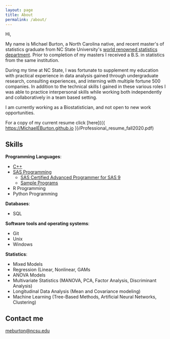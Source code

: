 ```yaml
---
layout: page
title: About
permalink: /about/
---
```


Hi, 

My name is Michael Burton, a North Carolina native, and recent master's of statistics graduate from NC State University's [world renowned statistics department](https://statistics.sciences.ncsu.edu/know-us/rankings-awards-stats/). Prior to completion of my masters I received a B.S. in statistics from the same institution.

During my time at NC State, I was fortunate to supplement my education with practical experience in data analysis gained through undergraduate research, consulting experiences, and interning with multiple fortune 500 companies. In addition to the technical skills I gained in these various roles I was able to practice interpersonal skills while working both independently and collaboratively in a team based setting. 

I am currently working as a Biostatistician, and not open to new work opportunities.

For a copy of my current resume click [here]({{ https://MichaelEBurton.github.io }}/Professional_resume_fall2020.pdf) 

## Skills
**Programming Languages**:    
+ [C++](https://github.com/MichaelEBurton/PPP_Cpp)
+ [SAS Programming](https://github.com/MichaelEBurton/SAS_Samples)
  - [SAS Certified Advanced Programmer for SAS 9](https://www.youracclaim.com/badges/047e8f37-ed81-4b2a-8be0-6968d4d42d4c/linked_in_profile)
  - [Sample Programs](https://github.com/MichaelEBurton/SAS_Samples) 
+ R Programming
+ Python Programming     

**Databases**:     
+ SQL     

**Software tools and operating systems**:     
+ Git
+ Unix
+ Windows     
      
**Statistics**:     

+ Mixed Models
+ Regression (Linear, Nonlinear, GAMs
+ ANOVA Models
+ Multivariate Statistics (MANOVA, PCA, Factor Analysis, Discriminant Analysis)
+ Longitudinal Data Analysis (Mean and Covariance modeling)
+ Machine Learning (Tree-Based Methods, Artificial Neural Networks, Clustering)     

## Contact me

[meburton@ncsu.edu](mailto:meburton@ncsu.edu)
